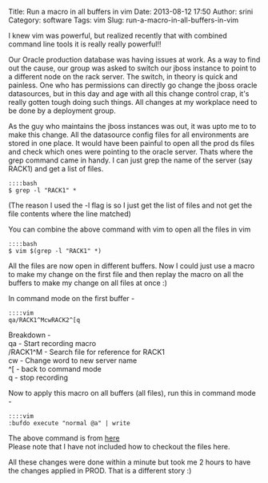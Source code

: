 Title: Run a macro in all buffers in vim
Date: 2013-08-12 17:50
Author: srini
Category: software
Tags: vim
Slug: run-a-macro-in-all-buffers-in-vim

I knew vim was powerful, but realized recently that with combined
command line tools it is really really powerful!!

Our Oracle production database was having issues at work. As a way to
find out the cause, our group was asked to switch our jboss instance to
point to a different node on the rack server. The switch, in theory is
quick and painless. One who has permissions can directly go change the
jboss oracle datasources, but in this day and age with all this change
control crap, it's really gotten tough doing such things. All changes at
my workplace need to be done by a deployment group.

As the guy who maintains the jboss instances was out, it was upto me to
to make this change. All the datasource config files for all
environments are stored in one place. It would have been painful to open
all the prod ds files and check which ones were pointing to the oracle
server. Thats where the grep command came in handy. I can just grep the
name of the server (say RACK1) and get a list of files.


    ::::bash  
    $ grep -l "RACK1" *  
    


(The reason I used the -l flag is so I just get the list of files and
not get the file contents where the line matched)

You can combine the above command with vim to open all the files in vim


    ::::bash  
    $ vim $(grep -l "RACK1" *)  
    


All the files are now open in different buffers. Now I could just use a
macro to make my change on the first file and then replay the macro on
all the buffers to make my change on all files at once :)

In command mode on the first buffer -


    ::::vim  
    qa/RACK1^McwRACK2^[q  


Breakdown -  
qa - Start recording macro  
/RACK1^M - Search file for reference for RACK1  
cw - Change word to new server name  
^[ - back to command mode  
q - stop recording

Now to apply this macro on all buffers (all files), run this in command
mode -


    ::::vim  
    :bufdo execute "normal @a" | write  


The above command is from
[here](http://vim.wikia.com/wiki/Run_a_command_in_multiple_buffers)  
Please note that I have not included how to checkout the files here.

All these changes were done within a minute but took me 2 hours to have
the changes applied in PROD. That is a different story :)
